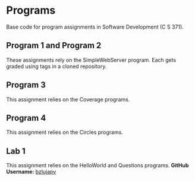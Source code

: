 # Programs
Base code for program assignments in Software Development (C S 371). 

## Program 1 and Program 2
These assignments rely on the SimpleWebServer program. Each gets graded using tags in a cloned repository. 

## Program 3
This assignment relies on the Coverage programs. 

## Program 4
This assignment relies on the Circles programs.

## Lab 1
This assignment relies on the HelloWorld and Questions programs.
**GitHub Username:** [bzlujapv](https://github.com/bzlujapv)